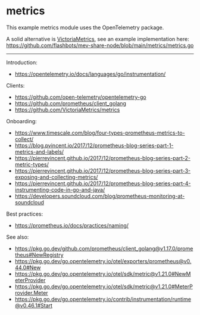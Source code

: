 # metrics

This example metrics module uses the OpenTelemetry package.

A solid alternative is [VictoriaMetrics](https://github.com/VictoriaMetrics/VictoriaMetrics), see an example
implementation here: https://github.com/flashbots/mev-share-node/blob/main/metrics/metrics.go

---

Introduction:
- https://opentelemetry.io/docs/languages/go/instrumentation/

Clients:
- https://github.com/open-telemetry/opentelemetry-go
- https://github.com/prometheus/client_golang
- https://github.com/VictoriaMetrics/metrics

Onboarding:
- https://www.timescale.com/blog/four-types-prometheus-metrics-to-collect/
- https://blog.pvincent.io/2017/12/prometheus-blog-series-part-1-metrics-and-labels/
- https://pierrevincent.github.io/2017/12/prometheus-blog-series-part-2-metric-types/
- https://pierrevincent.github.io/2017/12/prometheus-blog-series-part-3-exposing-and-collecting-metrics/
- https://pierrevincent.github.io/2017/12/prometheus-blog-series-part-4-instrumenting-code-in-go-and-java/
- https://developers.soundcloud.com/blog/prometheus-monitoring-at-soundcloud

Best practices:
- https://prometheus.io/docs/practices/naming/

See also:
- https://pkg.go.dev/github.com/prometheus/client_golang@v1.17.0/prometheus#NewRegistry
- https://pkg.go.dev/go.opentelemetry.io/otel/exporters/prometheus@v0.44.0#New
- https://pkg.go.dev/go.opentelemetry.io/otel/sdk/metric@v1.21.0#NewMeterProvider
- https://pkg.go.dev/go.opentelemetry.io/otel/sdk/metric@v1.21.0#MeterProvider.Meter
- https://pkg.go.dev/go.opentelemetry.io/contrib/instrumentation/runtime@v0.46.1#Start